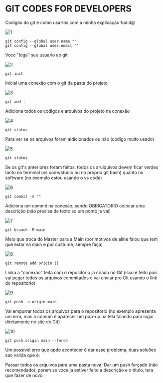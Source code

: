 # GIT CODES FOR DEVELOPERS
Codigos do git e como usa-los com a minha explicação fudid@



![1](https://github.com/anabtzz/GITCODES/assets/128055760/332d1b03-eb32-4341-adf8-8fb6cb19d15b)

    git config --global user.name ""
    git config --global user.email ""


Voce "loga" seu usuario ao git

![2](https://github.com/anabtzz/GITCODES/assets/128055760/6624a83a-71eb-4dbd-8bc8-f4b526d4edb5)

    git init


Inicial uma conexão com o git da pasta do projeto

![3](https://github.com/anabtzz/GITCODES/assets/128055760/03d46665-3ef5-4b46-96f7-5068e18f5cc3)

    git add .


Adiciona todos os codigos e arquivos do projeto na conexão

![4](https://github.com/anabtzz/GITCODES/assets/128055760/288186fe-c5e1-4be3-89f2-b8d54c029801)

    git status


Para ver se os arquivos foram aidicionados ou não (codigo muito usado)

![5](https://github.com/anabtzz/GITCODES/assets/128055760/fd90027f-f240-4a62-a3ff-107bcb074866)

    git status


Se os git's anteriores foram feitos, todos os aruiquivos devem ficar verdes tanto no terminal (vs code/studio ou no proprio git bash) quanto no software (no exemplo estou usando o vs code)

![6](https://github.com/anabtzz/GITCODES/assets/128055760/641d26fd-afc2-44f6-b34b-8bd5c6cdbd8c)

    git commit -m ""


Adiciona um commit na conexão, sendo OBRIGATORIO colocar uma descrição (não precisa de texto so um ponto já vai)

![7](https://github.com/anabtzz/GITCODES/assets/128055760/1f94ec37-6a0e-4c69-bf83-64ef610f9a2e)

    git branch -M main


Meio que troca do Master para a Main (por motivos de aline falou que tem que estar na main e por costume, sempre faça)

![8](https://github.com/anabtzz/GITCODES/assets/128055760/7c59d7fa-7c91-4e3b-adf1-26d352d25161)

    git remote add origin ()


Linka a "conexão" feita com o repositorio ja criado no Git (isso é feito pois vai pegar todos os arquivos commitados e vai enviar pro Git usando o link do repositorio)

![9](https://github.com/anabtzz/GITCODES/assets/128055760/f11bfb74-17e0-4d86-b61f-ee34b356c710)

    git push -u origin main


Vai empurrar todos os arquivos para o repositorio (no exemplo apresenta um erro, mas o comum é aparecer um pop-up na tela falando para logar diretamente no site do Git)

![10](https://github.com/anabtzz/GITCODES/assets/128055760/e05c07b6-d91c-4fa1-8d2d-2e83838f8b88)


    git push origin main --force


Um possivel erro que opde acontecer é dar esse problema, duas soluões sao valida que é:

  Passar todos os arquivos para uma pasta nova;
  Dar um push forçado (não recomendado), porem se voce ja estiver feito a descrição e o titulo, tera que fazer de novo.

